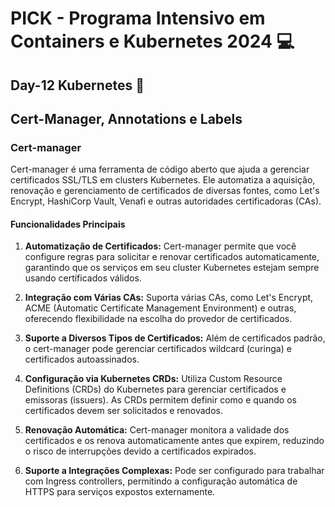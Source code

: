 # PICK - Programa Intensivo em Containers e Kubernetes 2024 :computer:

## Day-12 Kubernetes :rocket:

## Cert-Manager, Annotations e Labels 

### Cert-manager

Cert-manager é uma ferramenta de código aberto que ajuda a gerenciar certificados SSL/TLS em clusters Kubernetes. Ele automatiza a aquisição, renovação e gerenciamento de certificados de diversas fontes, como Let's Encrypt, HashiCorp Vault, Venafi e outras autoridades certificadoras (CAs).

#### Funcionalidades Principais

1. **Automatização de Certificados:** Cert-manager permite que você configure regras para solicitar e renovar certificados automaticamente, garantindo que os serviços em seu cluster Kubernetes estejam sempre usando certificados válidos.

2. **Integração com Várias CAs:** Suporta várias CAs, como Let's Encrypt, ACME (Automatic Certificate Management Environment) e outras, oferecendo flexibilidade na escolha do provedor de certificados.

3. **Suporte a Diversos Tipos de Certificados:** Além de certificados padrão, o cert-manager pode gerenciar certificados wildcard (curinga) e certificados autoassinados.

4. **Configuração via Kubernetes CRDs:** Utiliza Custom Resource Definitions (CRDs) do Kubernetes para gerenciar certificados e emissoras (issuers). As CRDs permitem definir como e quando os certificados devem ser solicitados e renovados.

5. **Renovação Automática:** Cert-manager monitora a validade dos certificados e os renova automaticamente antes que expirem, reduzindo o risco de interrupções devido a certificados expirados.

6. **Suporte a Integrações Complexas:** Pode ser configurado para trabalhar com Ingress controllers, permitindo a configuração automática de HTTPS para serviços expostos externamente.




